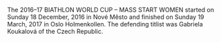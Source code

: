 The 2016–17 BIATHLON WORLD CUP – MASS START WOMEN started on Sunday 18 December, 2016 in Nové Město and finished on Sunday 19 March, 2017 in Oslo Holmenkollen. The defending titlist was Gabriela Koukalová of the Czech Republic.
